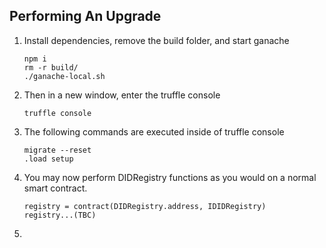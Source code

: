 ## Performing An Upgrade

1. Install dependencies, remove the build folder, and start ganache
    ```
    npm i
    rm -r build/
    ./ganache-local.sh
    ```

2. Then in a new window, enter the truffle console
    ```
    truffle console
    ```

3. The following commands are executed inside of truffle console
    ```
    migrate --reset
    .load setup
    ```
    
 4. You may now perform DIDRegistry functions as you would on a normal smart contract.
     ```
     registry = contract(DIDRegistry.address, IDIDRegistry)
     registry...(TBC)
     ```
     
  5. 
